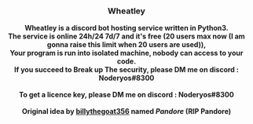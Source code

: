 ### <p align="center">Wheatley</p>

<p align="center">
  <strong>Wheatley is a discord bot hosting service written in Python3.</strong>
  <br>
  <strong>The service is online 24h/24 7d/7 and it's free (20 users max now (I am gonna raise this limit when 20 users are used)),</strong>
  <br>
  <strong>Your program is run into isolated machine, nobody can access to your code.</strong>
  <br>
  <strong>If you succeed to Break up The security, please DM me on discord : Noderyos#8300</strong>
  <br><br>
  <strong>To get a licence key, please DM me on discord : Noderyos#8300</strong>
  <br><br>
  <strong>Original idea by <a href="https://github.com/billythegoat356/"><strong>billythegoat356</strong></a> named <em>Pandore</em> (RIP Pandore)</strong>
</p>
<br>
